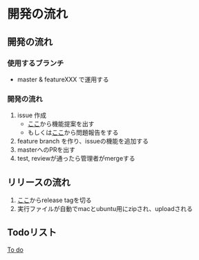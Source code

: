 # 開発の流れ

## 開発の流れ

### 使用するブランチ
-  master & featureXXX で運用する

### 開発の流れ

1. issue 作成
    - [ここ](https://github.com/yuchiki/atcoderHelper/issues/new?assignees=&labels=feature&template=feature.md&title=%5BFEATURE%5D+)から機能提案を出す
    - もしくは[ここ](https://github.com/yuchiki/atcoderHelper/issues/new?assignees=&labels=problem&template=problem.md&title=%5PROBLEM%5D+)から問題報告をする
2. feature branch を作り、issueの機能を追加する
3. masterへのPRを出す
4. test, reviewが通ったら管理者がmergeする


## リリースの流れ

1. [ここ](https://github.com/yuchiki/atcoderHelper/releases/new)からrelease tagを切る
2. 実行ファイルが自動でmacとubuntu用にzipされ、uploadされる

## Todoリスト

[To do](../working/todos.md)
